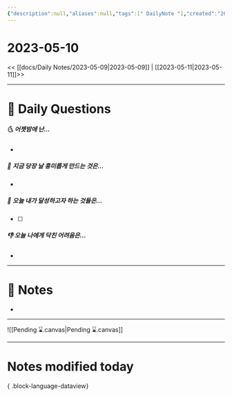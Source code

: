 ```yaml
---
{"description":null,"aliases":null,"tags":[" DailyNote "],"created":"2023-05-10T17:43:11","updated":"2023-07-15T21:30:20","title":"2023-05-10","dg-publish":true,"permalink":"/docs/Daily Notes/2023-05-10/","dgPassFrontmatter":true}
---
```



# 2023-05-10

<< [[docs/Daily Notes/2023-05-09\|2023-05-09]] | [[2023-05-11\|2023-05-11]]>>

---

# 📅 Daily Questions

##### 🌜 어젯밤에 난...

- 

##### 🙌 지금 당장 날 흥미롭게 만드는 것은...

- 

##### 🚀 오늘 내가 달성하고자 하는 것들은...

- [ ] 

##### 👎 오늘 나에게 닥친 어려움은...

- 

---

# 📝 Notes

- 

___

![[Pending ⌛.canvas\|Pending ⌛.canvas]]

---

# Notes modified today


{ .block-language-dataview}
